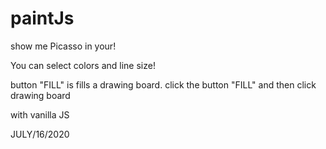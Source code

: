 # paintJs

show me Picasso in your!

You can select colors and line size!

button "FILL" is fills a drawing board.
click the button "FILL" and then click drawing board


with vanilla JS

JULY/16/2020
